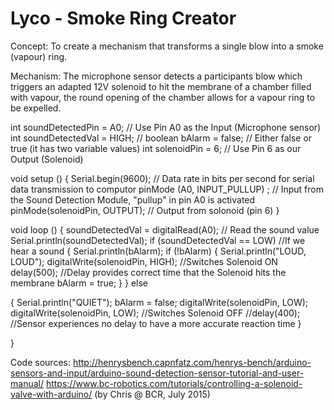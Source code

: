 # Lyco - Smoke Ring Creator
Concept: 
To create a mechanism that transforms a single blow into a smoke (vapour) ring. 

Mechanism: 
The microphone sensor detects a participants blow which triggers an adapted 12V solenoid to hit the membrane of a chamber filled with vapour, the round opening of the chamber allows for a vapour ring to be expelled.



int soundDetectedPin = A0; // Use Pin A0 as the Input (Microphone sensor)
int soundDetectedVal = HIGH; //
boolean bAlarm = false; // Either false or true (it has two variable values)
int solenoidPin = 6; // Use Pin 6 as our Output (Solenoid)

void setup ()
{
  Serial.begin(9600); // Data rate in bits per second for serial data transmission to computor
  pinMode (A0, INPUT_PULLUP) ; // Input from the Sound Detection Module, "pullup" in pin A0 is activated
  pinMode(solenoidPin, OUTPUT); // Output from solonoid (pin 6)
}

void loop ()
{
  soundDetectedVal = digitalRead(A0); // Read the sound value
  Serial.println(soundDetectedVal);
  if (soundDetectedVal == LOW) //If we hear a sound
  {
    Serial.println(bAlarm);
    if (!bAlarm) {
      Serial.println("LOUD, LOUD");
      digitalWrite(solenoidPin, HIGH); //Switches Solenoid ON
      delay(500); //Delay provides correct time that the Solenoid hits the membrane
      bAlarm = true;
    }
 }
  else
  
  {
    Serial.println("QUIET");
    bAlarm = false;
    digitalWrite(solenoidPin, LOW);
    digitalWrite(solenoidPin, LOW); //Switches Solenoid OFF
    //delay(400); //Sensor experiences no delay to have a more accurate reaction time
  }

}

Code sources: 
http://henrysbench.capnfatz.com/henrys-bench/arduino-sensors-and-input/arduino-sound-detection-sensor-tutorial-and-user-manual/
https://www.bc-robotics.com/tutorials/controlling-a-solenoid-valve-with-arduino/ (by Chris @ BCR, July 2015)


